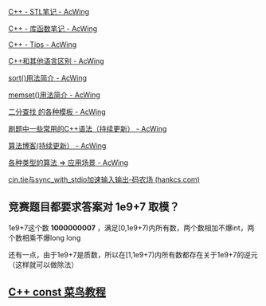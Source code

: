 [C++ - STL笔记 - AcWing](https://www.acwing.com/blog/content/6909/) 

[C++ - 库函数笔记 - AcWing](https://www.acwing.com/blog/content/6925/) 

 [C++ - Tips - AcWing](https://www.acwing.com/blog/content/6927/) 

 [C++和其他语言区别 - AcWing](https://www.acwing.com/blog/content/6906/) 





 [sort()用法简介 - AcWing](https://www.acwing.com/blog/content/6920/) 

 [memset()用法简介 - AcWing](https://www.acwing.com/blog/content/6919/) 

 [二分查找 的各种模板 - AcWing](https://www.acwing.com/blog/content/6926/) 



 [刷题中一些常用的C++语法（持续更新） - AcWing](https://www.acwing.com/blog/content/47/) 



 [算法博客(持续更新） - AcWing](https://www.acwing.com/blog/content/299/) 





[各种类型的算法 => 应用场景 - AcWing](https://www.acwing.com/blog/content/6965/) 





[cin.tie与sync_with_stdio加速输入输出-码农场 (hankcs.com)](https://www.hankcs.com/program/cpp/cin-tie-with-sync_with_stdio-acceleration-input-and-output.html) 



## 竞赛题目都要求答案对 1e9+7 取模？

1e9+7这个数  **1000000007** ，满足[0,1e9+7)内所有数，两个数相加不爆int，两个数相乘不爆long long

还有一点，由于1e9+7是质数，所以在[1,1e9+7)内所有数都存在关于1e9+7的逆元（这样就可以做除法）



##  [C++ const  菜鸟教程 ](https://www.runoob.com/w3cnote/cpp-const-keyword.html) 